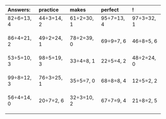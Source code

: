 | Answers: | practice | makes | perfect | ! |
| :--- | :--- | :--- | :--- | :--- |
| 82÷6=13, 4 | 44÷3=14, 2 | 61÷2=30, 1 | 95÷7=13, 4 | 97÷3=32, 1 | 
|   |   |   |   |   | 
|   |   |   |   |   | 
|   |   |   |   |   | 
| 86÷4=21, 2 | 49÷2=24, 1 | 78÷2=39, 0 | 69÷9=7, 6 | 46÷8=5, 6 | 
|   |   |   |   |   | 
|   |   |   |   |   | 
|   |   |   |   |   | 
| 53÷5=10, 3 | 98÷5=19, 3 | 33÷4=8, 1 | 22÷5=4, 2 | 48÷2=24, 0 | 
|   |   |   |   |   | 
|   |   |   |   |   | 
|   |   |   |   |   | 
| 99÷8=12, 3 | 76÷3=25, 1 | 35÷5=7, 0 | 68÷8=8, 4 | 12÷5=2, 2 | 
|   |   |   |   |   | 
|   |   |   |   |   | 
|   |   |   |   |   | 
| 56÷4=14, 0 | 20÷7=2, 6 | 32÷3=10, 2 | 67÷7=9, 4 | 21÷8=2, 5 | 
|   |   |   |   |   | 
|   |   |   |   |   | 
|   |   |   |   |   | 
